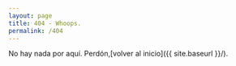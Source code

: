 ```yaml
---
layout: page
title: 404 - Whoops.
permalink: /404
---
```


No hay nada por aquí. Perdón,[volver al inicio]({{ site.baseurl }}/).
